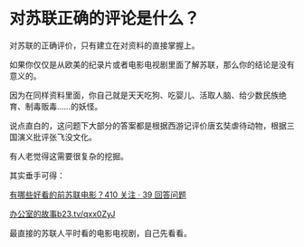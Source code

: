# 对苏联正确的评论是什么？

对苏联的正确评价，只有建立在对资料的直接掌握上。

如果你仅仅是从欧美的纪录片或者电影电视剧里面了解苏联，那么你的结论是没有意义的。

因为在同样资料里面，你自己就是天天吃狗、吃婴儿、活取人脑、给少数民族绝育、制毒贩毒……的妖怪。

说点直白的，这问题下大部分的答案都是根据西游记评价唐玄奘虐待动物，根据三国演义批评张飞没文化。



有人老觉得这需要很复杂的挖掘。

其实垂手可得：

[有哪些好看的前苏联电影？410 关注 · 39 回答问题](https://www.zhihu.com/question/40550782)



[办公室的故事b23.tv/qxx0ZyJ](https://link.zhihu.com/?target=https%3A//b23.tv/qxx0ZyJ)

最直接的苏联人平时看的电影电视剧，自己先看看。

